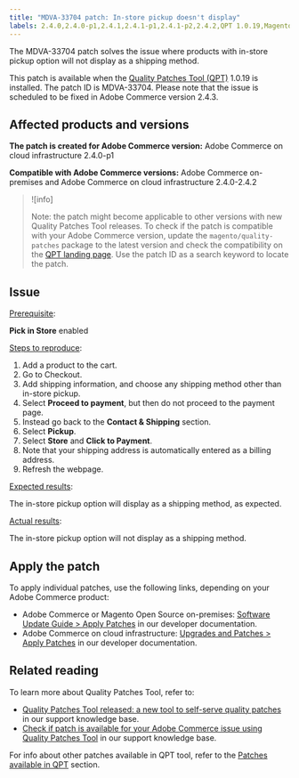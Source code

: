 ```yaml
---
title: "MDVA-33704 patch: In-store pickup doesn't display"
labels: 2.4.0,2.4.0-p1,2.4.1,2.4.1-p1,2.4.1-p2,2.4.2,QPT 1.0.19,Magento Commerce,Magento Commerce Cloud,Quality Patches Tool,cart,checkout,in-store pickup,shipping method,Adobe Commerce,cloud infrastructure,on-premises,quality patches for Adobe Commerce,Magento Open Source
---
```


The MDVA-33704 patch solves the issue where products with in-store pickup option will not display as a shipping method.

This patch is available when the [Quality Patches Tool (QPT)](https://support.magento.com/hc/en-us/articles/360047139492) 1.0.19 is installed. The patch ID is MDVA-33704. Please note that the issue is scheduled to be fixed in Adobe Commerce version 2.4.3.

## Affected products and versions

 **The patch is created for Adobe Commerce version:** Adobe Commerce on cloud infrastructure 2.4.0-p1

 **Compatible with Adobe Commerce versions:** Adobe Commerce on-premises and Adobe Commerce on cloud infrastructure 2.4.0-2.4.2

>![info]
>
 >Note: the patch might become applicable to other versions with new Quality Patches Tool releases. To check if the patch is compatible with your Adobe Commerce version, update the `magento/quality-patches` package to the latest version and check the compatibility on the [QPT landing page](https://devdocs.magento.com/quality-patches/tool.html#patch-grid). Use the patch ID as a search keyword to locate the patch.

## Issue

<ins>Prerequisite</ins>:<br>

**Pick in Store** enabled

<ins>Steps to reproduce</ins>:

1. Add a product to the cart.
1. Go to Checkout.
1. Add shipping information, and choose any shipping method other than in-store pickup.
1. Select **Proceed to payment**, but then do not proceed to the payment page.
1. Instead go back to the **Contact & Shipping** section.
1. Select **Pickup**.
1. Select **Store** and **Click to Payment**.
1. Note that your shipping address is automatically entered as a billing address.
1. Refresh the webpage.

<ins>Expected results</ins>:

The in-store pickup option will display as a shipping method, as expected.

<ins>Actual results</ins>:

The in-store pickup option will not display as a shipping method.

## Apply the patch

To apply individual patches, use the following links, depending on your Adobe Commerce product:

* Adobe Commerce or Magento Open Source on-premises: [Software Update Guide > Apply Patches](https://devdocs.magento.com/guides/v2.4/comp-mgr/patching/mqp.html) in our developer documentation.
* Adobe Commerce on cloud infrastructure: [Upgrades and Patches > Apply Patches](https://devdocs.magento.com/cloud/project/project-patch.html) in our developer documentation.

## Related reading

To learn more about Quality Patches Tool, refer to:

* [Quality Patches Tool released: a new tool to self-serve quality patches](https://support.magento.com/hc/en-us/articles/360047139492) in our support knowledge base.
* [Check if patch is available for your Adobe Commerce issue using Quality Patches Tool](https://support.magento.com/hc/en-us/articles/360047125252) in our support knowledge base.

For info about other patches available in QPT tool, refer to the [Patches available in QPT](https://support.magento.com/hc/en-us/sections/360010506631-Patches-available-in-QPT-tool-) section.

